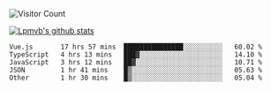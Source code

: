 ![Visitor Count](https://profile-counter.glitch.me/Lpmvb/count.svg)

[![Lpmvb's github stats](https://github-readme-stats.vercel.app/api?username=lpmvb&show_icons=true&title_color=fff&icon_color=79ff97&text_color=9f9f9f&bg_color=151515)](https://github.com/anuraghazra/github-readme-stats)

<!--
Here are some ideas to get you started:

- 🔭 I’m currently working on ...
- 🌱 I’m currently learning ...
- 👯 I’m looking to collaborate on ...
- 🤔 I’m looking for help with ...
- 💬 Ask me about ...
- 📫 How to reach me: ...
- 😄 Pronouns: ...
- ⚡ Fun fact: ...
-->

<!--START_SECTION:waka-->

```text
Vue.js       17 hrs 57 mins  ███████████████░░░░░░░░░░   60.02 %
TypeScript   4 hrs 13 mins   ███▓░░░░░░░░░░░░░░░░░░░░░   14.10 %
JavaScript   3 hrs 12 mins   ██▓░░░░░░░░░░░░░░░░░░░░░░   10.71 %
JSON         1 hr 41 mins    █▒░░░░░░░░░░░░░░░░░░░░░░░   05.63 %
Other        1 hr 30 mins    █▒░░░░░░░░░░░░░░░░░░░░░░░   05.04 %
```

<!--END_SECTION:waka-->
